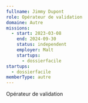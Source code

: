 ```yaml
---
fullname: Jimmy Dupont
role: Opérateur de validation
domaine: Autre
missions:
  - start: 2023-03-08
    end: 2024-09-30
    status: independent
    employer: Malt
    startups:
      - dossierfacile
startups:
  - dossierfacile
memberType: autre
---
```

Opérateur de validation
